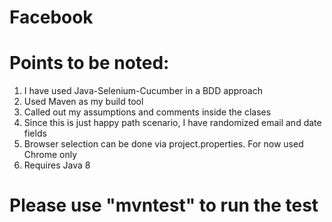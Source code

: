 # Facebook

# Points to be noted:
  1. I have used Java-Selenium-Cucumber in a BDD approach
  2. Used Maven as my build tool
  3. Called out my assumptions and comments inside the clases
  4. Since this is just happy path scenario, I have randomized email and date fields
  5. Browser selection can be done via project.properties. For now used Chrome only
  6. Requires Java 8
  
# Please use "mvntest" to run the test
